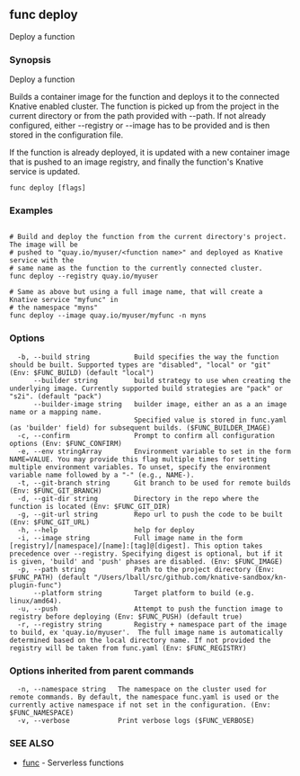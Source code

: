 ## func deploy

Deploy a function

### Synopsis

Deploy a function

Builds a container image for the function and deploys it to the connected Knative enabled cluster. 
The function is picked up from the project in the current directory or from the path provided
with --path.
If not already configured, either --registry or --image has to be provided and is then stored 
in the configuration file.

If the function is already deployed, it is updated with a new container image
that is pushed to an image registry, and finally the function's Knative service is updated.


```
func deploy [flags]
```

### Examples

```

# Build and deploy the function from the current directory's project. The image will be
# pushed to "quay.io/myuser/<function name>" and deployed as Knative service with the 
# same name as the function to the currently connected cluster.
func deploy --registry quay.io/myuser

# Same as above but using a full image name, that will create a Knative service "myfunc" in 
# the namespace "myns"
func deploy --image quay.io/myuser/myfunc -n myns

```

### Options

```
  -b, --build string           Build specifies the way the function should be built. Supported types are "disabled", "local" or "git" (Env: $FUNC_BUILD) (default "local")
      --builder string         build strategy to use when creating the underlying image. Currently supported build strategies are "pack" or "s2i". (default "pack")
      --builder-image string   builder image, either an as a an image name or a mapping name.
                               Specified value is stored in func.yaml (as 'builder' field) for subsequent builds. ($FUNC_BUILDER_IMAGE)
  -c, --confirm                Prompt to confirm all configuration options (Env: $FUNC_CONFIRM)
  -e, --env stringArray        Environment variable to set in the form NAME=VALUE. You may provide this flag multiple times for setting multiple environment variables. To unset, specify the environment variable name followed by a "-" (e.g., NAME-).
  -t, --git-branch string      Git branch to be used for remote builds (Env: $FUNC_GIT_BRANCH)
  -d, --git-dir string         Directory in the repo where the function is located (Env: $FUNC_GIT_DIR)
  -g, --git-url string         Repo url to push the code to be built (Env: $FUNC_GIT_URL)
  -h, --help                   help for deploy
  -i, --image string           Full image name in the form [registry]/[namespace]/[name]:[tag]@[digest]. This option takes precedence over --registry. Specifying digest is optional, but if it is given, 'build' and 'push' phases are disabled. (Env: $FUNC_IMAGE)
  -p, --path string            Path to the project directory (Env: $FUNC_PATH) (default "/Users/lball/src/github.com/knative-sandbox/kn-plugin-func")
      --platform string        Target platform to build (e.g. linux/amd64).
  -u, --push                   Attempt to push the function image to registry before deploying (Env: $FUNC_PUSH) (default true)
  -r, --registry string        Registry + namespace part of the image to build, ex 'quay.io/myuser'.  The full image name is automatically determined based on the local directory name. If not provided the registry will be taken from func.yaml (Env: $FUNC_REGISTRY)
```

### Options inherited from parent commands

```
  -n, --namespace string   The namespace on the cluster used for remote commands. By default, the namespace func.yaml is used or the currently active namespace if not set in the configuration. (Env: $FUNC_NAMESPACE)
  -v, --verbose            Print verbose logs ($FUNC_VERBOSE)
```

### SEE ALSO

* [func](func.md)	 - Serverless functions

